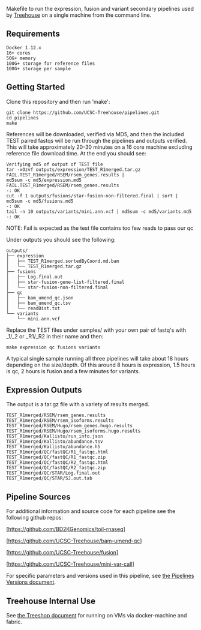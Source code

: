 Makefile to run the expression, fusion and variant secondary pipelines used by [Treehouse](https://treehouse.soe.ucsc.edu/) on a single machine from the command line.

## Requirements

    Docker 1.12.x
    16+ cores
    50G+ memory
    100G+ storage for reference files
    100G+ storage per sample

## Getting Started

Clone this repository and then run 'make':

    git clone https://github.com/UCSC-Treehouse/pipelines.git
    cd pipelines
    make

References will be downloaded, verified via MD5, and then the included TEST paired fastqs will be run through the pipelines and outputs verified. This will take approximately 20-30 minutes on a 16 core machine excluding reference file download time. At the end you should see:

    Verifying md5 of output of TEST file
    tar -xOzvf outputs/expression/TEST_R1merged.tar.gz FAIL.TEST_R1merged/RSEM/rsem_genes.results |
    md5sum -c md5/expression.md5
    FAIL.TEST_R1merged/RSEM/rsem_genes.results
    -: OK
    cut -f 1 outputs/fusions/star-fusion-non-filtered.final | sort | md5sum -c md5/fusions.md5
    -: OK
    tail -n 10 outputs/variants/mini.ann.vcf | md5sum -c md5/variants.md5
    -: OK
    
NOTE: Fail is expected as the test file contains too few reads to pass our qc

Under outputs you should see the following:

    outputs/
    ├── expression
    │   ├── TEST_R1merged.sortedByCoord.md.bam
    │   └── TEST_R1merged.tar.gz
    ├── fusions
    │   ├── Log.final.out
    │   ├── star-fusion-gene-list-filtered.final
    │   └── star-fusion-non-filtered.final
    ├── qc
    │   ├── bam_umend_qc.json
    │   ├── bam_umend_qc.tsv
    │   └── readDist.txt
    └── variants
        └── mini.ann.vcf

Replace the TEST files under samples/ with your own pair of fastq's with _1/_2 or _R1/_R2 in their name and then:

    make expression qc fusions variants

A typical single sample running all three pipelines will take about 18 hours depending on the size/depth. Of this around 8 hours is expression, 1.5 hours is qc, 2 hours is fusion and a few minutes for variants. 

## Expression Outputs

The output is a tar.gz file with a variety of results merged. 

    TEST_R1merged/RSEM/rsem_genes.results
    TEST_R1merged/RSEM/rsem_isoforms.results
    TEST_R1merged/RSEM/Hugo/rsem_genes.hugo.results
    TEST_R1merged/RSEM/Hugo/rsem_isoforms.hugo.results
    TEST_R1merged/Kallisto/run_info.json
    TEST_R1merged/Kallisto/abundance.tsv
    TEST_R1merged/Kallisto/abundance.h5
    TEST_R1merged/QC/fastQC/R1_fastqc.html
    TEST_R1merged/QC/fastQC/R1_fastqc.zip
    TEST_R1merged/QC/fastQC/R2_fastqc.html
    TEST_R1merged/QC/fastQC/R2_fastqc.zip
    TEST_R1merged/QC/STAR/Log.final.out
    TEST_R1merged/QC/STAR/SJ.out.tab

## Pipeline Sources

For additional information and source code for each pipeline see the following github repos:

[https://github.com/BD2KGenomics/toil-rnaseq]

[https://github.com/UCSC-Treehouse/bam-umend-qc]

[https://github.com/UCSC-Treehouse/fusion]

[https://github.com/UCSC-Treehouse/mini-var-call]

For specific parameters and versions used in this pipeline, see [the Pipelines Versions document](CGL_TOIL_RNA-Seq_Pipeline_versions.md).


## Treehouse Internal Use
See [the Treeshop document](treeshop.md) for running on VMs via docker-machine and fabric.
